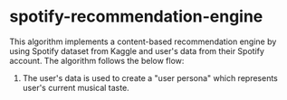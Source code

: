 # spotify-recommendation-engine

This algorithm implements a content-based recommendation engine by using Spotify dataset from Kaggle and user's data from their Spotify account. The algorithm follows the below flow: 

1. The user's data is used to create a "user persona" which represents user's current musical taste. 
